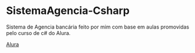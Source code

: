 # SistemaAgencia-Csharp
Sistema de Agencia bancária feito por mim com base em aulas promovidas pelo curso de c# do Alura.

[Alura](https://www.alura.com.br/)
